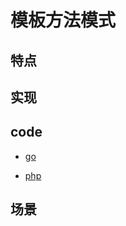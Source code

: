 # 模板方法模式

## 特点

## 实现

## code

- [go](../script/go/dp/template-method.go)

- [php](src/php_design_patterns/template_method/template_method.php)

## 场景